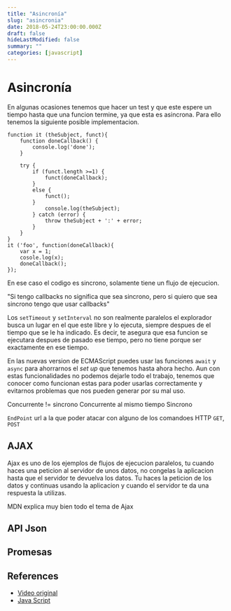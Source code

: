 ```yaml
---
title: "Asincronía"
slug: "asincronia"
date: 2018-05-24T23:00:00.000Z
draft: false
hideLastModified: false
summary: ""
categories: [javascript]
---
```


Asincronía
================================================================================

  En algunas ocasiones tenemos que hacer un test y que este espere un tiempo 
  hasta que una funcion termine, ya que esta es asincrona. Para ello tenemos la 
  siguiente posible implementacion.
  
````````````````````````````````````````````````````````````````````````````````
function it (theSubject, funct){
    function doneCallback() {
        console.log('done');
    }

    try {
        if (funct.length >=1) {
            funct(doneCallback);
        }
        else {
            funct();
        }
            console.log(theSubject);
        } catch (error) {
            throw theSubject + ':' + error;
        }
    }
}
it ('foo', function(doneCallback){
    var x = 1;
    cosole.log(x);
    doneCallback();
});
````````````````````````````````````````````````````````````````````````````````
  
  En ese caso el codigo es sincrono, solamente tiene un flujo de ejecucion.
  
  "Si tengo callbacks no significa que sea sincrono, pero si quiero que sea 
  sincrono tengo que usar callbacks"
  
  Los `setTimeout` y `setInterval` no son realmente paralelos el explorador 
  busca un lugar en el que este libre y lo ejecuta, siempre despues de el tiempo
  que se le ha indicado. Es decir, te asegura que esa funcion se ejecutara 
  despues de pasado ese tiempo, pero no tiene porque ser exactamente en ese 
  tiempo.
  
  En las nuevas version de ECMAScript puedes usar las funciones `await` y 
  `async` para ahorrarnos el *set up* que tenemos hasta ahora hecho. Aun con 
  estas funcionalidades no podemos dejarle todo el trabajo, tenemos que conocer
  como funcionan estas para poder usarlas correctamente y evitarnos problemas 
  que nos pueden generar por su mal uso.
  
  Concurrente != sincrono
  Concurrente al mismo tiempo
  Sincrono 
  
  `EndPoint` url a la que poder atacar con alguno de los comandoes HTTP `GET`,
  `POST`
    
AJAX
--------------------------------------------------------------------------------
  
  Ajax es uno de los ejemplos de flujos de ejecucion paralelos, tu cuando haces 
  una peticion al servidor de unos datos, no congelas la aplicacion hasta que el
  servidor te devuelva los datos. Tu haces la peticion de los datos y continuas 
  usando la aplicacion y cuando el servidor te da una respuesta la utilizas. 
  
  MDN explica muy bien todo el tema de Ajax 
  
API Json
--------------------------------------------------------------------------------
  
  
  
Promesas
--------------------------------------------------------------------------------

References
--------------------------------------------------------------------------------

* [Video original][original-video]
* [Java Script][javaScript]


<!-- All links here --> 

[original-video]: https://www.youtube.com/watch?v=hRIU7463Ifo
[javaScript]: https://www.javascript.com/

